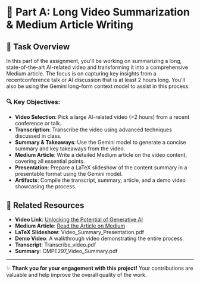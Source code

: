 # 📄 Part A: Long Video Summarization & Medium Article Writing

## 🎥 Task Overview

In this part of the assignment, you'll be working on summarizing a long, state-of-the-art AI-related video and transforming it into a comprehensive Medium article. The focus is on capturing key insights from a recentconference talk or AI discussion that is at least 2 hours long. You'll also be using the Gemini long-form context model to assist in this process.

### 🔍 Key Objectives:
- **Video Selection**: Pick a large AI-related video (>2 hours) from a recent conference or talk.
- **Transcription**: Transcribe the video using advanced techniques discussed in class.
- **Summary & Takeaways**: Use the Gemini model to generate a concise summary and key takeaways from the video.
- **Medium Article**: Write a detailed Medium article on the video content, covering all essential points.
- **Presentation**: Prepare a LaTeX slideshow of the content summary in a presentable format using the Gemini model.
- **Artifacts**: Compile the transcript, summary, article, and a demo video showcasing the process.


## 🔗 Related Resources

- **Video Link**: [Unlocking the Potential of Generative AI](https://www.youtube.com/watch?v=hHnvo4f35GA&t=4s)
- **Medium Article**: [Read the Article on Medium](https://medium.com/@aagamshah0812/unlocking-the-potential-of-generative-ai-a-comprehensive-guide-a724cfda9438)
- **LaTeX Slideshow**: Video_Summary_Presentation.pdf
- **Demo Video**: A walkthrough video demonstrating the entire process.
- **Transcript**: Transcribe_video.pdf
- **Summary**: CMPE297_Video_Summary.pdf
---

✨ **Thank you for your engagement with this project!** Your contributions are valuable and help improve the overall quality of the work.
